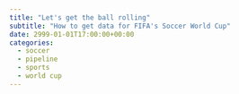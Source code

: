 ```yaml
---
title: "Let's get the ball rolling"
subtitle: "How to get data for FIFA's Soccer World Cup"
date: 2999-01-01T17:00:00+00:00
categories: 
  - soccer
  - pipeline
  - sports
  - world cup
---
```

